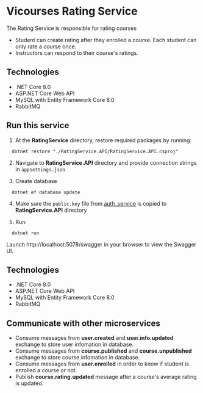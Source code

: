 
# Vicourses Rating Service

The Rating Service is responsible for rating courses

- Student can create rating after they enrolled a course. Each student can only rate a course once.
- Instructors can respond to their course's ratings.
## Technologies
- .NET Core 8.0
- ASP.NET Core Web API
- MySQL with Entity Framework Core 8.0
- RabbitMQ
## Run this service

1. At the **RatingService** directory, restore required packages by running:

```shell
  dotnet restore "./RatingService.API/RatingService.API.csproj"
```

2. Navigate to **RatingService.API** directory and provide connection strings in `appsettings.json`

3. Create database
```shell
  dotnet ef database update
``` 

4. Make sure the `public.key` file from [auth_service](https://github.com/VuStrong/Vicourses/tree/main/backend/services/auth_service#run-this-service) is copied to **RatingService.API** directory

5. Run:
```shell
  dotnet run
```
Launch http://localhost:5078/swagger in your browser to view the Swagger UI.
    
## Technologies
- .NET Core 8.0
- ASP.NET Core Web API
- MySQL with Entity Framework Core 8.0
- RabbitMQ
## Communicate with other microservices
- Consume messages from **user.created** and **user.info.updated** exchange to store user infomation in database.
- Consume messages from **course.published** and **course.unpublished** exchange to store course infomation in database.
- Consume messages from **user.enrolled** in order to know if student is enrolled a course or not.
- Publish **course.rating.updated** message after a course's average rating is updated.